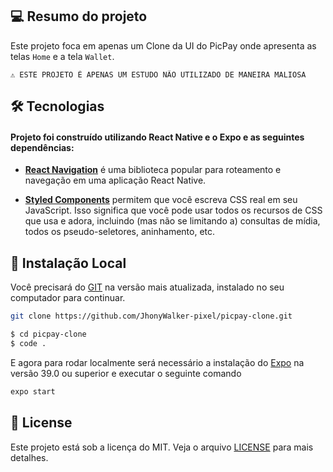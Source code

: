 ## 💻 Resumo do projeto

Este projeto foca em apenas um Clone da UI do PicPay onde apresenta as telas `Home` e a tela `Wallet`.

```text
⚠ ESTE PROJETO É APENAS UM ESTUDO NÃO UTILIZADO DE MANEIRA MALIOSA
```


## 🛠 Tecnologias

#### Projeto foi construído utilizando **React Native** e o **Expo** e as seguintes dependências:

- **[React Navigation](https://reactnavigation.org/)** é uma biblioteca popular para roteamento e navegação em uma aplicação React Native.

- **[Styled Components](https://styled-components.com/)** permitem que você escreva CSS real em seu JavaScript. Isso significa que você pode usar todos os recursos de CSS que usa e adora, incluindo (mas não se limitando a) consultas de mídia, todos os pseudo-seletores, aninhamento, etc.


## 🔨 Instalação Local

Você precisará do [GIT](https://git-scm.com/) na versão mais atualizada, instalado no seu computador para continuar.

```bash
git clone https://github.com/JhonyWalker-pixel/picpay-clone.git

$ cd picpay-clone
$ code .
```

E agora para rodar localmente será necessário a instalação do [Expo](https://expo.dev/) na versão 39.0 ou superior e executar o seguinte comando

```bash
expo start
```


## 📖 License

Este projeto está sob a licença do MIT. Veja o arquivo [LICENSE](LICENSE.md) para mais detalhes.